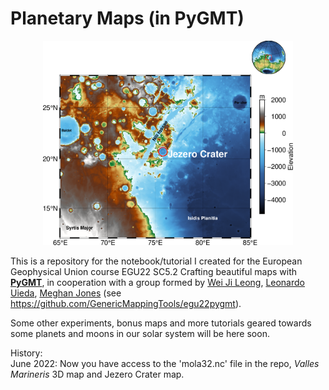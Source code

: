 # Planetary Maps (in PyGMT)

<p align='center'>
<img src="https://github.com/andrebelem/MarsMaps/blob/main/JezeroCrater.png" width=400px />
</p>

This is a repository for the notebook/tutorial I created for the European Geophysical Union course EGU22 SC5.2 Crafting beautiful maps with [**PyGMT**](https://github.com/GenericMappingTools/pygmt), in cooperation with a group formed by [Wei Ji Leong](https://github.com/weiji14), [Leonardo Uieda](https://github.com/leouieda), [Meghan Jones](https://github.com/meghanrjones) (see https://github.com/GenericMappingTools/egu22pygmt).

Some other experiments, bonus maps and more tutorials geared towards some planets and moons in our solar system will be here soon.

History:<br>
June 2022: Now you have access to the 'mola32.nc' file in the repo, *Valles Marineris* 3D map and Jezero Crater map.<br>

